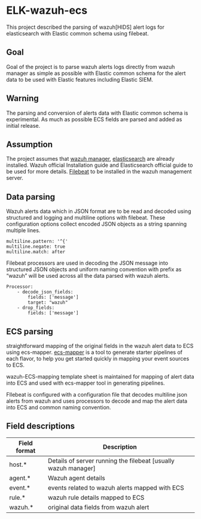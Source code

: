 # ELK-wazuh-ecs

This project described the parsing of wazuh[HIDS] alert logs for elasticsearch with Elastic common schema using filebeat.

## Goal
Goal of the project is to parse wazuh alerts logs directly from wazuh manager as simple as possible with Elastic common schema for the alert data to be used with Elastic features including Elastic SIEM. 

## Warning
The parsing and conversion of alerts data with Elastic common schema is experimental. As much as possible ECS fields are parsed and added as initial release. 

## Assumption
The project assumes that [wazuh manager](https://documentation.wazuh.com/3.7/installation-guide/index.html), [elasticsearch](https://www.elastic.co/guide/en/elasticsearch/reference/current/install-elasticsearch.html) are already installed. Wazuh official Installation guide and Elasticsearch official guide to be used for more details. [Filebeat](https://www.elastic.co/guide/en/beats/filebeat/current/filebeat-installation.html) to be installed in the wazuh management server. 

## Data parsing
Wazuh alerts data which in JSON format are to be read and decoded using structured and logging and multiline options with filebeat. These configuration options collect encoded JSON objects as a string spanning multiple lines.

```
multiline.pattern: '^{'
multiline.negate: true
multiline.match: after
```
Filebeat processors are used in decoding the JSON message into structured JSON objects and uniform naming convention with prefix as “wazuh” will be used across all the data parsed with wazuh alerts. 

```
Processor:
    - decode_json_fields:
        fields: ['message']
        target: "wazuh"
    - drop_fields:
        fields: ['message']
```

## ECS parsing
straightforward mapping of the original fields in the wazuh alert data to ECS using ecs-mapper.
[ecs-mapper](https://github.com/elastic/ecs-mapper) is a tool to generate starter pipelines of each flavor, to help you get started quickly in mapping your event sources to ECS.

wazuh-ECS-mapping template sheet is maintained for mapping of alert data into ECS and used with ecs-mapper tool in generating pipelines. 

FIlebeat is configured with a configuration file that decodes multiline json alerts from wazuh and uses processors to decode and map the alert data into ECS and common naming convention. 

## Field descriptions

| Field format | Description                                                    |
|--------------|----------------------------------------------------------------|
| host.*       | Details of server running the filebeat [usually wazuh manager] |
| agent.*      | Wazuh agent details                                            |
| event.*      | events related to wazuh alerts mapped with ECS                 |
| rule.*       | wazuh rule details mapped to ECS                               |
| wazuh.*      | original data fields from wazuh alert                          |


